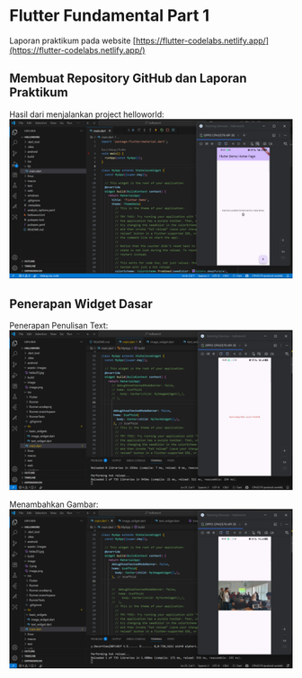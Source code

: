 # Flutter Fundamental Part 1

Laporan praktikum pada website [https://flutter-codelabs.netlify.app/](https://flutter-codelabs.netlify.app/)

## Membuat Repository GitHub dan Laporan Praktikum
Hasil dari menjalankan project helloworld:  
![Screenshot helloworld](image/1.png)

## Penerapan Widget Dasar
Penerapan Penulisan Text:  
![Screenshot helloworld](image/2.png)

Menambahkan Gambar:  
![Screenshot helloworld](image/3.png)